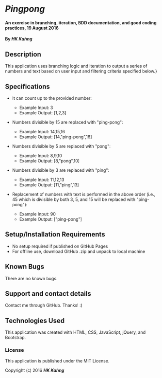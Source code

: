 # _Pingpong_

#### An exercise in branching, iteration, BDD documentation, and good coding practices, 19 August 2016

#### By _**HK Kahng**_

## Description

This application uses branching logic and iteration to output a series of numbers and text based on user input and filtering criteria specified below.}

## Specifications

* It can count up to the provided number:
  * Example Input: 3
  * Example Output: [1,2,3]

* Numbers divisible by 15 are replaced with "ping-pong":
  * Example Input: 14,15,16
  * Example Output: [14,"ping-pong",16]

* Numbers divisible by 5 are replaced with "pong":
  * Example Input: 8,9,10
  * Example Output: [8,"pong",10]

* Numbers divisible by 3 are replaced with "ping":
  * Example Input: 11,12,13
  * Example Output: [11,"ping",13]

* Replacement of numbers with text is performed in the above order (i.e., 45 which is divisible by both 3, 5, and 15 will be replaced with "ping-pong"):
  * Example Input: 90
  * Example Output: ["ping-pong"]  

## Setup/Installation Requirements

* No setup required if published on GitHub Pages
* For offline use, download GitHub .zip and unpack to local machine

## Known Bugs

There are no known bugs.

## Support and contact details

Contact me through GitHub. Thanks! :)

## Technologies Used

This application was created with HTML, CSS, JavaScript, jQuery, and Bootstrap.

### License

This application is published under the MIT License.

Copyright (c) 2016 **_HK Kahng_**
